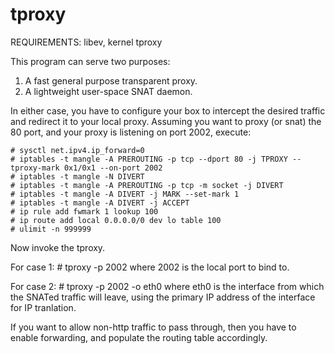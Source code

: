 tproxy
=======

REQUIREMENTS: libev, kernel tproxy

This program can serve two purposes:
  1. A fast general purpose transparent proxy.
  2. A lightweight user-space SNAT daemon.

In either case, you have to configure your box to intercept the
desired traffic and redirect it to your local proxy. 
Assuming you want to proxy (or snat) the 80 port, and your proxy is
listening on port 2002, execute:

    # sysctl net.ipv4.ip_forward=0
    # iptables -t mangle -A PREROUTING -p tcp --dport 80 -j TPROXY --tproxy-mark 0x1/0x1 --on-port 2002
    # iptables -t mangle -N DIVERT
    # iptables -t mangle -A PREROUTING -p tcp -m socket -j DIVERT
    # iptables -t mangle -A DIVERT -j MARK --set-mark 1
    # iptables -t mangle -A DIVERT -j ACCEPT
    # ip rule add fwmark 1 lookup 100
    # ip route add local 0.0.0.0/0 dev lo table 100
    # ulimit -n 999999

Now invoke the tproxy. 

For case 1:
    # tproxy -p 2002
where 2002 is the local port to bind to.

For case 2:
    # tproxy -p 2002 -o eth0
where eth0 is the interface from which the SNATed traffic will leave,
using the primary IP address of the interface for IP tranlation.

If you want to allow non-http traffic to pass through, then you have
to enable forwarding, and populate the routing table accordingly.

